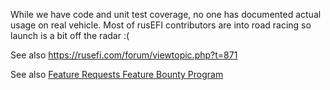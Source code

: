 While we have code and unit test coverage, no one has documented actual usage on real vehicle. Most of rusEFI contributors are
into road racing so launch is a bit off the radar :(

See also https://rusefi.com/forum/viewtopic.php?t=871

See also [Feature Requests Feature Bounty Program](Feature-Requests-the-Feature-Bounty-Program)

